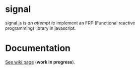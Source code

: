 signal
======

signal.js is *an attempt to* implement an FRP (Functional reactive programming) library in javascript.

Documentation
=============

[See wiki page](https://github.com/yelouafi/signal/wiki) (**work in progress**).
